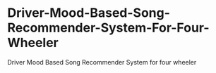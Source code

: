 # Driver-Mood-Based-Song-Recommender-System-For-Four-Wheeler
Driver Mood Based Song Recommender System for four wheeler
